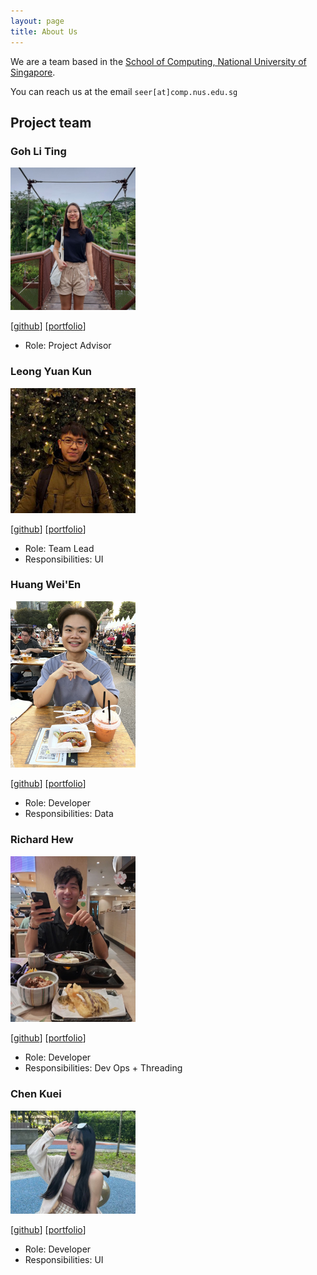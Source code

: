 ```yaml
---
layout: page
title: About Us
---
```


We are a team based in the [School of Computing, National University of Singapore](http://www.comp.nus.edu.sg).

You can reach us at the email `seer[at]comp.nus.edu.sg`

## Project team

### Goh Li Ting

<img src="images/goh-li-ting.png" width="200px">

[[github](https://github.com/Goh-Li-Ting)]
[[portfolio](team/goh-li-ting.md)]

* Role: Project Advisor

### Leong Yuan Kun

<img src="images/aexolate.png" width="200px">

[[github](https://github.com/aexolate)]
[[portfolio](team/aexolate.md)]

* Role: Team Lead
* Responsibilities: UI

### Huang Wei'En

<img src="images/weiennn.png" width="200px">

[[github](https://github.com/Weiennn)] [[portfolio](team/weiennn.md)]

* Role: Developer
* Responsibilities: Data

### Richard Hew

<img src="images/ricketytoc.png" width="200px">

[[github](https://github.com/ricketytoc)]
[[portfolio](team/ricketytoc.md)]

* Role: Developer
* Responsibilities: Dev Ops + Threading

### Chen Kuei

<img src="images/chen-kuei.png" width="200px">

[[github](https://github.com/Chen-Kuei)]
[[portfolio](team/johndoe.md)]

* Role: Developer
* Responsibilities: UI
